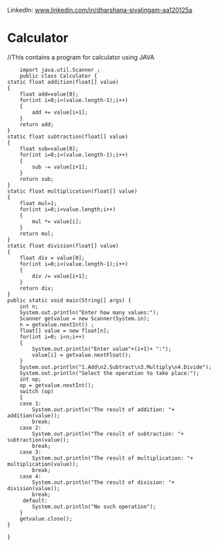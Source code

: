 LinkedIn: www.linkedin.com/in/dharshana-sivalingam-aa120125a
# Calculator
//This contains a program for calculator using JAVA
        
        import java.util.Scanner ;
        public class Calculator {
	static float addition(float[] value)
	{
		float add=value[0];
		for(int i=0;i<(value.length-1);i++)
		{
			add += value[i+1];
		}
		return add;
	}
	static float subtraction(float[] value)
	{
		float sub=value[0];
		for(int i=0;i<(value.length-1);i++)
		{
			sub -= value[i+1];
		}
		return sub;
	}
	static float multiplication(float[] value)
	{
		float mul=1;
		for(int i=0;i<value.length;i++)
		{
			mul *= value[i];
		}
		return mul;
	}
	static float division(float[] value)
	{
		float div = value[0];
		for(int i=0;i<(value.length-1);i++)
		{
			div /= value[i+1];
		}
		return div; 
	}
	public static void main(String[] args) {
		int n;
		System.out.println("Enter how many values:");
		Scanner getvalue = new Scanner(System.in);
		n = getvalue.nextInt() ;
		float[] value = new float[n]; 
		for(int i=0; i<n;i++) 
		{
			System.out.println("Enter value"+(i+1)+ ":");
			value[i] = getvalue.nextFloat();	
		}
		System.out.println("1.Add\n2.Subtract\n3.Multiply\n4.Divide");
		System.out.println("Select the operation to take place:");
		int op;
		op = getvalue.nextInt();
		switch (op) 
		{
		case 1:
			System.out.println("The result of addition: "+ addition(value));
			break;	
		case 2:
			System.out.println("The result of subtraction: "+ subtraction(value));
			break;
		case 3:
			System.out.println("The result of multiplication: "+ multiplication(value));
			break;
		case 4:
			System.out.println("The result of division: "+ division(value));
			break;
  		 default:
			System.out.println("No such operation");
		}
		getvalue.close();
	}

	}

